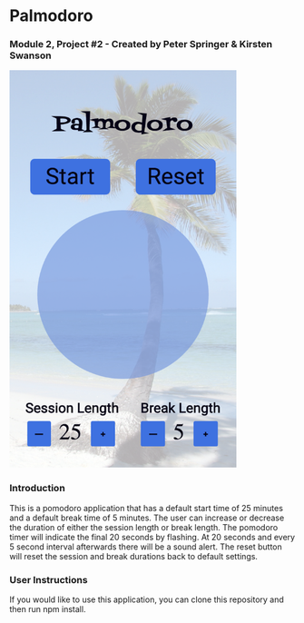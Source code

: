 # Palmodoro

### Module 2, Project #2 - Created by Peter Springer & Kirsten Swanson

<img src="img/palmodoro.png" alt="palmodoro project picture" height="700px" width="400px">

### Introduction
This is a pomodoro application that has a default start time of 25 minutes and a default break time of 5 minutes. The user can increase or decrease the duration of either the session length or break length. The pomodoro timer will indicate the final 20 seconds by flashing. At 20 seconds and every 5 second interval afterwards there will be a sound alert. The reset button will reset the session and break durations back to default settings.

### User Instructions
If you would like to use this application, you can clone this repository and then run npm install. 
